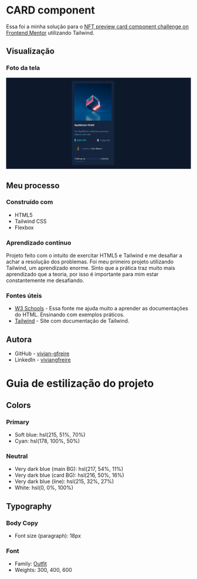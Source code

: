 # CARD component

Essa foi a minha solução para o [NFT preview card component challenge on Frontend Mentor](https://www.frontendmentor.io/challenges/nft-preview-card-component-SbdUL_w0U) utilizando Tailwind.


## Visualização

### Foto da tela

![](images/screenshot.png)


## Meu processo

### Construído com

- HTML5
- Tailwind CSS
- Flexbox



### Aprendizado contínuo

Projeto feito com o intuito de exercitar HTML5 e Tailwind e me desafiar a achar a resolução dos problemas. Foi meu primeiro projeto utilizando Tailwind, um aprendizado enorme. Sinto que a prática traz muito mais aprendizado que a teoria, por isso é importante para mim estar constantemente me desafiando. 


### Fontes úteis

- [W3 Schools](https://www.w3schools.com) - Essa fonte me ajuda muito a aprender as documentações do HTML. Ensinando com exemplos práticos.
- [Tailwind](https://tailwindcss.com) - Site com documentação de Tailwind.


## Autora

- GitHub - [vivian-gfreire](https://github.com/viviangfreire)
- LinkedIn - [viviangfreire](www.linkedin.com/in/vivian-gfreire)

# Guia de estilização do projeto

## Colors

### Primary

- Soft blue: hsl(215, 51%, 70%)
- Cyan: hsl(178, 100%, 50%)

### Neutral

- Very dark blue (main BG): hsl(217, 54%, 11%)
- Very dark blue (card BG): hsl(216, 50%, 16%)
- Very dark blue (line): hsl(215, 32%, 27%)
- White: hsl(0, 0%, 100%)

## Typography

### Body Copy

- Font size (paragraph): 18px

### Font

- Family: [Outfit](https://fonts.google.com/specimen/Outfit)
- Weights: 300, 400, 600